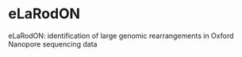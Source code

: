# eLaRodON
eLaRodON: identification of large genomic rearrangements in Oxford Nanopore sequencing data 
